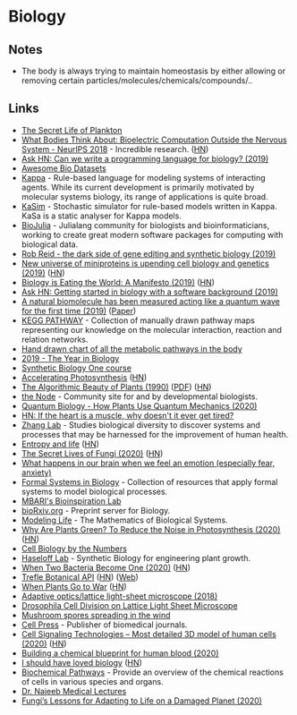 # Biology

## Notes

- The body is always trying to maintain homeostasis by either allowing or removing certain particles/molecules/chemicals/compounds/..

## Links

- [The Secret Life of Plankton](https://www.youtube.com/watch?v=xFQ_fO2D7f0)
- [What Bodies Think About: Bioelectric Computation Outside the Nervous System - NeurIPS 2018](https://www.youtube.com/watch?v=RjD1aLm4Thg) - Incredible research. ([HN](https://news.ycombinator.com/item?id=18736698))
- [Ask HN: Can we write a programming language for biology? (2019)](https://news.ycombinator.com/item?id=18847253)
- [Awesome Bio Datasets](https://github.com/OpenGene/awesome-bio-datasets)
- [Kappa](https://kappalanguage.org/) - Rule-based language for modeling systems of interacting agents. While its current development is primarily motivated by molecular systems biology, its range of applications is quite broad.
- [KaSim](https://github.com/Kappa-Dev/KaSim) - Stochastic simulator for rule-based models written in Kappa. KaSa is a static analyser for Kappa models.
- [BioJulia](https://biojulia.net/) - Julialang community for biologists and bioinformaticians, working to create great modern software packages for computing with biological data.
- [Rob Reid - the dark side of gene editing and synthetic biology (2019)](https://overcast.fm/+RxHEOdXhc)
- [New universe of miniproteins is upending cell biology and genetics (2019)](https://www.sciencemag.org/news/2019/10/new-universe-miniproteins-upending-cell-biology-and-genetics?rss=1) ([HN](https://news.ycombinator.com/item?id=21284770))
- [Biology is Eating the World: A Manifesto (2019)](https://a16z.com/2019/10/28/biology-eating-world-a16z-manifesto/) ([HN](https://news.ycombinator.com/item?id=21385796))
- [Ask HN: Getting started in biology with a software background (2019)](https://news.ycombinator.com/item?id=21408415)
- [A natural biomolecule has been measured acting like a quantum wave for the first time (2019)](https://www.technologyreview.com/s/614688/a-natural-biomolecule-has-been-measured-acting-in-a-quantum-wave-for-the-first-time/) ([Paper](https://arxiv.org/abs/1910.14538))
- [KEGG PATHWAY](https://www.genome.jp/kegg/pathway.html) - Collection of manually drawn pathway maps representing our knowledge on the molecular interaction, reaction and relation networks.
- [Hand drawn chart of all the metabolic pathways in the body](https://www.reddit.com/r/interestingasfuck/comments/cgitgc/hand_drawn_chart_of_all_the_metabolic_pathways_in/)
- [2019 - The Year in Biology](https://www.quantamagazine.org/quantas-year-in-biology-2019-20191223/)
- [Synthetic Biology One course](https://syntheticbiology1.com/)
- [Accelerating Photosynthesis](http://rubyplants.com/) ([HN](https://news.ycombinator.com/item?id=21999208))
- [The Algorithmic Beauty of Plants (1990)](http://algorithmicbotany.org/papers/#abop) ([PDF](http://algorithmicbotany.org/papers/abop/abop.pdf)) ([HN](https://news.ycombinator.com/item?id=25476545))
- [the Node](https://thenode.biologists.com/) - Community site for and by developmental biologists.
- [Quantum Biology - How Plants Use Quantum Mechanics (2020)](https://www.youtube.com/watch?v=Zc9Xk99gCr4)
- [HN: If the heart is a muscle, why doesn't it ever get tired?](https://news.ycombinator.com/item?id=22643333)
- [Zhang Lab](https://zlab.bio/) - Studies biological diversity to discover systems and processes that may be harnessed for the improvement of human health.
- [Entropy and life](https://en.wikipedia.org/wiki/Entropy_and_life) ([HN](https://news.ycombinator.com/item?id=22849554))
- [The Secret Lives of Fungi (2020)](https://www.newyorker.com/magazine/2020/05/18/the-secret-lives-of-fungi) ([HN](https://news.ycombinator.com/item?id=23149203))
- [What happens in our brain when we feel an emotion (especially fear, anxiety)](https://www.reddit.com/r/neuroscience/comments/gksen6/what_happen_in_our_brain_when_we_feel_an_emotion/)
- [Formal Systems in Biology](https://github.com/prathyvsh/formal-systems-in-biology) - Collection of resources that apply formal systems to model biological processes.
- [MBARI's Bioinspiration Lab](https://www.bioinspirationlab.org/)
- [bioRxiv.org](https://www.biorxiv.org/) - Preprint server for Biology.
- [Modeling Life](https://link.springer.com/book/10.1007/978-3-319-59731-7) - The Mathematics of Biological Systems.
- [Why Are Plants Green? To Reduce the Noise in Photosynthesis (2020)](https://www.quantamagazine.org/why-are-plants-green-to-reduce-the-noise-in-photosynthesis-20200730/) ([HN](https://news.ycombinator.com/item?id=23998793))
- [Cell Biology by the Numbers](http://book.bionumbers.org/)
- [Haseloff Lab](https://haseloff.plantsci.cam.ac.uk/) - Synthetic Biology for engineering plant growth.
- [When Two Bacteria Become One (2020)](https://www.udel.edu/udaily/2020/september/eleftherios-papoutsakis-bacterial-fusion/) ([HN](https://news.ycombinator.com/item?id=24354888))
- [Trefle Botanical API](https://github.com/treflehq/trefle-api) ([HN](https://news.ycombinator.com/item?id=24451320)) ([Web](https://trefle.io/))
- [When Plants Go to War](http://nautil.us/issue/90/something-green/when-plants-go-to-war-rp) ([HN](https://news.ycombinator.com/item?id=24702588))
- [Adaptive optics/lattice light-sheet microscope (2018)](https://www.electrooptics.com/news/harvard-team-develops-adaptive-opticslattice-light-sheet-microscope)
- [Drosophila Cell Division on Lattice Light Sheet Microscope](https://vimeo.com/202222028)
- [Mushroom spores spreading in the wind](https://twitter.com/TechAmazing/status/1316395969215369216)
- [Cell Press](https://www.cell.com/) - Publisher of biomedical journals.
- [Cell Signaling Technologies – Most detailed 3D model of human cells (2020)](http://www.digizyme.com/cst_landscapes.html) ([HN](https://news.ycombinator.com/item?id=25055908))
- [Building a chemical blueprint for human blood (2020)](https://www.nature.com/articles/d41586-020-03122-6)
- [I should have loved biology](https://jsomers.net/i-should-have-loved-biology/) ([HN](https://news.ycombinator.com/item?id=25136422))
- [Biochemical Pathways](https://www.roche.com/sustainability/philanthropy/science_education/pathways.htm) - Provide an overview of the chemical reactions of cells in various species and organs.
- [Dr. Najeeb Medical Lectures](https://www.drnajeeblectures.com/)
- [Fungi’s Lessons for Adapting to Life on a Damaged Planet (2020)](https://lithub.com/fungis-lessons-for-adapting-to-life-on-a-damaged-planet/)
